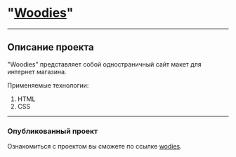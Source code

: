 # **"[Woodies](https://andreyvolkov88.github.io/WOODIES/)"**
------

## Описание проекта
 "Woodies" представляет собой одностраничный сайт макет для интернет магазина.

Применяемые технологии:

1. HTML
2. CSS



________
### Опубликованный проект
Ознакомиться с проектом вы сможете по ссылке [wodies](https://andreyvolkov88.github.io/WOODIES/).
